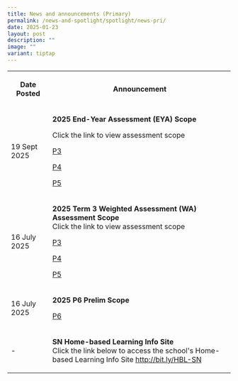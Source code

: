 ```yaml
---
title: News and announcements (Primary)
permalink: /news-and-spotlight/spotlight/news-pri/
date: 2025-01-23
layout: post
description: ""
image: ""
variant: tiptap
---
```

<table style="minWidth: 50px">
<colgroup>
<col>
<col>
</colgroup>
<tbody>
<tr>
<th rowspan="1" colspan="1">
<p>Date Posted</p>
</th>
<th rowspan="1" colspan="1">
<p>Announcement</p>
</th>
</tr>
<tr>
<td rowspan="1" colspan="1">
<p>19 Sept 2025</p>
</td>
<td rowspan="1" colspan="1">
<p><strong>2025 End-Year Assessment (EYA) Scope</strong>
</p>
<p>Click the link to view assessment scope</p>
<p><a href="/files/PDF for announcements/Primary/2025_P3_End_Year_Assessment__EYA__Scope.pdf" rel="noopener nofollow" target="_blank">P3</a>
</p>
<p><a href="/files/PDF for announcements/Primary/2025_P4_End_Year_Assessment__EYA__Scope.pdf" rel="noopener nofollow" target="_blank">P4</a>
</p>
<p><a href="/files/PDF for announcements/Primary/2025_P5_End_Year_Assessment__EYA__Scope.pdf" rel="noopener nofollow" target="_blank">P5</a>
</p>
<p></p>
</td>
</tr>
<tr>
<td rowspan="1" colspan="1">
<p>16 July 2025</p>
</td>
<td rowspan="1" colspan="1">
<p><strong>2025 Term 3 Weighted Assessment (WA) Assessment Scope</strong> 
<br>Click the link to view assessment scope</p>
<p><a href="/files/PDF for announcements/Primary/2025_Term_3_P3_Weighted_Assessment_Scopes.pdf" rel="noopener nofollow" target="_blank">P3</a>
</p>
<p><a href="/files/PDF for announcements/Primary/2025_Term_3_P4_Weighted_Assessment_Scopes.pdf" rel="noopener nofollow" target="_blank">P4</a>
</p>
<p><a href="/files/PDF for announcements/Primary/2025_Term_3_P5_Weighted_Assessment_Scopes.pdf" rel="noopener nofollow" target="_blank">P5</a>
</p>
<p></p>
<p></p>
<p></p>
</td>
</tr>
<tr>
<td rowspan="1" colspan="1">
<p>16 July 2025</p>
</td>
<td rowspan="1" colspan="1">
<p><strong>2025 P6 Prelim Scope</strong>
</p>
<p><a href="/files/PDF for announcements/Primary/2025_prelim_scopes_final.pdf" rel="noopener nofollow" target="_blank">P6</a>
</p>
<p></p>
</td>
</tr>
<tr>
<td rowspan="1" colspan="1">
<p>-</p>
</td>
<td rowspan="1" colspan="1">
<p><strong>SN Home-based Learning Info Site</strong> 
<br>Click the link below to access the school's Home-based Learning Info Site
<a href="http://bit.ly/HBL-SN" rel="noopener noreferrer nofollow" target="_blank">http://bit.ly/HBL-SN</a>
</p>
<p></p>
</td>
</tr>
</tbody>
</table>
<p></p>